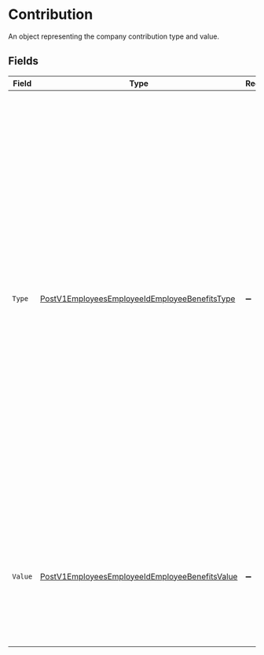 # Contribution

An object representing the company contribution type and value.


## Fields

| Field                                                                                                                                                                                                                                                                                                                                                                                                                                                                             | Type                                                                                                                                                                                                                                                                                                                                                                                                                                                                              | Required                                                                                                                                                                                                                                                                                                                                                                                                                                                                          | Description                                                                                                                                                                                                                                                                                                                                                                                                                                                                       |
| --------------------------------------------------------------------------------------------------------------------------------------------------------------------------------------------------------------------------------------------------------------------------------------------------------------------------------------------------------------------------------------------------------------------------------------------------------------------------------- | --------------------------------------------------------------------------------------------------------------------------------------------------------------------------------------------------------------------------------------------------------------------------------------------------------------------------------------------------------------------------------------------------------------------------------------------------------------------------------- | --------------------------------------------------------------------------------------------------------------------------------------------------------------------------------------------------------------------------------------------------------------------------------------------------------------------------------------------------------------------------------------------------------------------------------------------------------------------------------- | --------------------------------------------------------------------------------------------------------------------------------------------------------------------------------------------------------------------------------------------------------------------------------------------------------------------------------------------------------------------------------------------------------------------------------------------------------------------------------- |
| `Type`                                                                                                                                                                                                                                                                                                                                                                                                                                                                            | [PostV1EmployeesEmployeeIdEmployeeBenefitsType](../../Models/Requests/PostV1EmployeesEmployeeIdEmployeeBenefitsType.md)                                                                                                                                                                                                                                                                                                                                                           | :heavy_minus_sign:                                                                                                                                                                                                                                                                                                                                                                                                                                                                | The company contribution scheme.<br/><br/>`amount`: The company contributes a fixed amount per payroll. If elective is true, the contribution is matching, dollar-for-dollar.<br/><br/>`percentage`: The company contributes a percentage of the payroll amount per payroll period. If elective is true, the contribution is matching, dollar-for-dollar.<br/><br/>`tiered`: The size of the company contribution corresponds to the size of the employee deduction relative to a tiered matching scheme. |
| `Value`                                                                                                                                                                                                                                                                                                                                                                                                                                                                           | [PostV1EmployeesEmployeeIdEmployeeBenefitsValue](../../Models/Requests/PostV1EmployeesEmployeeIdEmployeeBenefitsValue.md)                                                                                                                                                                                                                                                                                                                                                         | :heavy_minus_sign:                                                                                                                                                                                                                                                                                                                                                                                                                                                                | For the `amount` and `percentage` contribution types, the value of the corresponding amount or percentage.<br/><br/>For the `tiered` contribution type, an array of tiers.                                                                                                                                                                                                                                                                                                        |